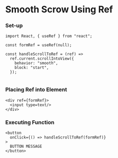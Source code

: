 # Smooth Scrow Using Ref

### Set-up

```
import React, { useRef } from "react";

const formRef = useRef(null);

const handleScrollToRef = (ref) =>
  ref.current.scrollIntoView({
    behavior: "smooth",
    block: "start",
  });
  
```


### Placing Ref into Element

```
<div ref={formRef}>
  <input type=text/>
</div>            
```


### Executing Function

```
<button
  onClick={() => handleScrollToRef(formRef)}
>
  BUTTON MESSAGE
</button>
```
